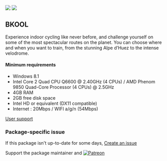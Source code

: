 [![](https://img.shields.io/chocolatey/v/bkool?color=green&label=bkool)](https://chocolatey.org/packages/bkool) [![](https://img.shields.io/chocolatey/dt/bkool)](https://chocolatey.org/packages/bkool)

## BKOOL
Experience indoor cycling like never before, and challenge yourself on some of the most spectacular routes on the planet. You can choose where and when you want to train, from the stunning Alpe d’Huez to the intense velodrome.

#### Minimum requirements

* Windows 8.1
* Intel Core 2 Quad CPU Q6600 @ 2.40GHz (4 CPUs) / AMD Phenom 9850 Quad-Core Processor (4 CPUs) @ 2.5GHz
* 4GB RAM
* 2GB free disk space
* Intel HD or equivalent (DX11 compatible)
* Internet : 20Mbps / WIFI a/g/n (54Mbps) 

[User support](https://support.bkool.com/hc/en-us/categories/201552346-BKOOL-Cycling-Web)

### Package-specific issue

If this package isn't up-to-date for some days, [Create an issue](https://github.com/tunisiano187/Chocolatey-packages/issues/new/choose)

Support the package maintainer and [![Patreon](https://cdn.jsdelivr.net/gh/tunisiano187/Chocolatey-packages@d15c4e19c709e7148588d4523ffc6dd3cd3c7e5e/icons/patreon.png)](https://www.patreon.com/tunisiano)